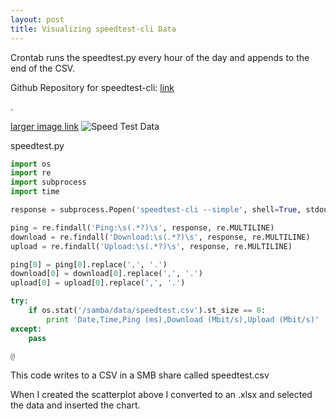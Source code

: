 ```yaml
---
layout: post
title: Visualizing speedtest-cli Data
---
```



Crontab runs the speedtest.py every hour of the day and appends to the end of the CSV.

Github Repository for speedtest-cli: [link](https://github.com/sivel/speedtest-cli)







.

[larger image link](https://i.imgur.com/3MDFtva.png)
![Speed Test Data](https://i.imgur.com/3MDFtva.png)

speedtest.py

```python
import os
import re
import subprocess
import time

response = subprocess.Popen('speedtest-cli --simple', shell=True, stdout=subprocess.PIPE).stdout.read()

ping = re.findall('Ping:\s(.*?)\s', response, re.MULTILINE)
download = re.findall('Download:\s(.*?)\s', response, re.MULTILINE)
upload = re.findall('Upload:\s(.*?)\s', response, re.MULTILINE)

ping[0] = ping[0].replace(',', '.')
download[0] = download[0].replace(',', '.')
upload[0] = upload[0].replace(',', '.')

try:
    if os.stat('/samba/data/speedtest.csv').st_size == 0:
        print 'Date,Time,Ping (ms),Download (Mbit/s),Upload (Mbit/s)'
except:
    pass

@

```

This code writes to a CSV in a SMB share called speedtest.csv

When I created the scatterplot above I converted to an .xlsx and selected the data and inserted the chart.
